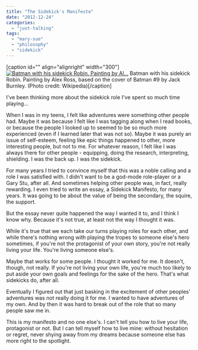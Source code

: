 ```yaml
---
title: "The Sidekick's Manifesto"
date: "2012-12-24"
categories: 
  - "just-talking"
tags: 
  - "mary-sue"
  - "philosophy"
  - "sidekick"
---
```


\[caption id="" align="alignright" width="300"\][![Batman with his sidekick Robin. Painting by Al...](images/BatmanRobin.jpg "Batman with his sidekick Robin. Painting by Al...")](http://en.wikipedia.org/wiki/File:BatmanRobin.jpg) Batman with his sidekick Robin. Painting by Alex Ross, based on the cover of Batman #9 by Jack Burnley. (Photo credit: Wikipedia)\[/caption\]

I've been thinking more about the sidekick role I've spent so much time playing...

When I was in my teens, I felt like adventures were something other people had. Maybe it was because I felt like I was tagging along when I read books, or because the people I looked up to seemed to be so much more experienced (even if I learned later that was not so). Maybe it was purely an issue of self-esteem, feeling like epic things happened to other, more interesting people, but not to me. For whatever reason, I felt like I was always there for other people - equipping, doing the research, interpreting, shielding. I was the back up. I was the sidekick.

For many years I tried to convince myself that this was a noble calling and a role I was satisfied with. I didn't want to be a god-mode role-player or a Gary Stu, after all. And sometimes helping other people was, in fact, really rewarding. I even tried to write an essay, a Sidekick Manifesto, for many years. It was going to be about the value of being the secondary, the squire, the support.

But the essay never quite happened the way I wanted it to, and I think I know why. Because it's not true, at least not the way I thought it was.

While it's true that we each take our turns playing roles for each other, and while there's nothing wrong with playing the tropes to someone else's hero sometimes, if you're not the protagonist of your own story, you're not really living your life. You're living someone else's.

Maybe that works for some people. I thought it worked for me. It doesn't, though, not really. If you're not living your own life, you're much too likely to put aside your own goals and feelings for the sake of the hero. That's what sidekicks do, after all.

Eventually I figured out that just basking in the excitement of other peoples' adventures was not really doing it for me. I wanted to have adventures of my own. And by then it was hard to break out of the role that so many people saw me in.

This is my manifesto and no one else's. I can't tell you how to live your life, protagonist or not. But I can tell myself how to live mine: without hesitation or regret, never shying away from my dreams because someone else has more right to the spotlight.
